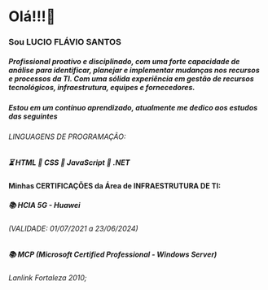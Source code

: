 # Olá!!!:clap:

### Sou LUCIO FLÁVIO SANTOS

##### Profissional proativo e disciplinado, com uma forte capacidade de análise para identificar, planejar e implementar mudanças nos recursos e processos da TI. Com uma sólida experiência em gestão de recursos tecnológicos, infraestrutura, equipes e fornecedores.

##### Estou em um contínuo aprendizado, atualmente me dedico aos estudos das seguintes

###### LINGUAGENS DE PROGRAMAÇÃO:

##### :hourglass_flowing_sand: HTML  		:rainbow: CSS 		:school: JavaScript		:goal_net: .NET



#### Minhas CERTIFICAÇÕES da Área de INFRAESTRUTURA DE TI:

##### :books: HCIA 5G - Huawei 

###### (VALIDADE: 01/07/2021 a 23/06/2024)

##### :books: MCP (Microsoft Certified Professional - Windows Server) 

###### Lanlink Fortaleza 2010;
